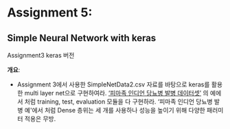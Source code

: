 # Assignment 5: 

## Simple Neural Network with keras  
Assignment3 keras 버전
 
   **개요**:
   
- Assignment 3에서 사용한 SimpleNetData2.csv 자료를 바탕으로 keras를 활용한 multi layer net으로 구현하여라. [‘피마족 인디언 당뇨병 발병 데이터셋’](https://tykimos.github.io/2017/02/04/MLP_Getting_Started/) 의 예에서 처럼 training, test, evaluation 모듈을 다 구현하라.  ‘피마족 인디언 당뇨병 발병 예'에서 처럼 Dense 층위는 세 개를 사용하나 성능을 높이기 위해 다양한 패러미터 적용은 무방.